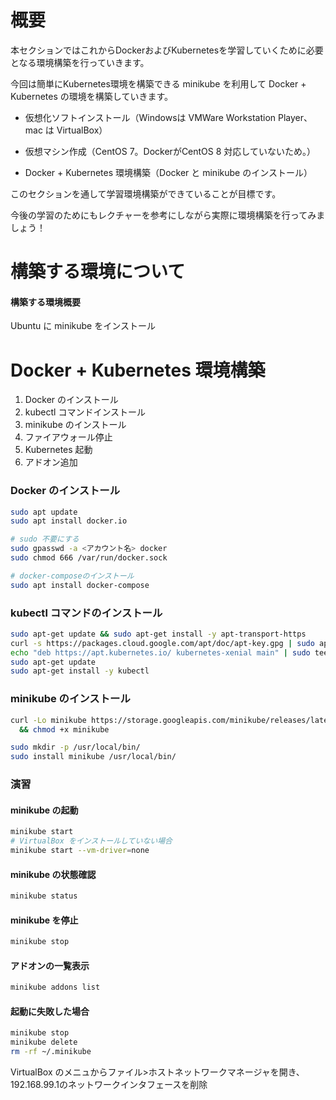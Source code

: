 # 概要

本セクションではこれからDockerおよびKubernetesを学習していくために必要となる環境構築を行っていきます。

今回は簡単にKubernetes環境を構築できる minikube を利用して Docker + Kubernetes の環境を構築していきます。



- 仮想化ソフトインストール（Windowsは VMWare Workstation Player、mac は VirtualBox）

- 仮想マシン作成（CentOS 7。DockerがCentOS 8 対応していないため。）

- Docker + Kubernetes 環境構築（Docker と minikube のインストール）



このセクションを通して学習環境構築ができていることが目標です。

今後の学習のためにもレクチャーを参考にしながら実際に環境構築を行ってみましょう！


# 構築する環境について

#### 構築する環境概要

Ubuntu に minikube をインストール

# Docker + Kubernetes 環境構築

1. Docker のインストール
2. kubectl コマンドインストール
3. minikube のインストール
4. ファイアウォール停止
5. Kubernetes 起動
6. アドオン追加

### Docker のインストール

```bash
sudo apt update
sudo apt install docker.io

# sudo 不要にする
sudo gpasswd -a <アカウント名> docker
sudo chmod 666 /var/run/docker.sock

# docker-composeのインストール
sudo apt install docker-compose
```

### kubectl コマンドのインストール

```bash
sudo apt-get update && sudo apt-get install -y apt-transport-https
curl -s https://packages.cloud.google.com/apt/doc/apt-key.gpg | sudo apt-key add -
echo "deb https://apt.kubernetes.io/ kubernetes-xenial main" | sudo tee -a /etc/apt/sources.list.d/kubernetes.list
sudo apt-get update
sudo apt-get install -y kubectl
```

### minikube のインストール

```bash
curl -Lo minikube https://storage.googleapis.com/minikube/releases/latest/minikube-linux-amd64 \
  && chmod +x minikube

sudo mkdir -p /usr/local/bin/
sudo install minikube /usr/local/bin/
```

### 演習

#### minikube の起動
```bash
minikube start
# VirtualBox をインストールしていない場合
minikube start --vm-driver=none
```

#### minikube の状態確認
```bash
minikube status
```

#### minikube を停止
```bash
minikube stop
```

#### アドオンの一覧表示
```bash
minikube addons list
```

#### 起動に失敗した場合
```bash
minikube stop
minikube delete
rm -rf ~/.minikube
```
VirtualBox のメニュからファイル>ホストネットワークマネージャを開き、192.168.99.1のネットワークインタフェースを削除
<!--stackedit_data:
eyJoaXN0b3J5IjpbLTE1Nzk3NjY0NThdfQ==
-->